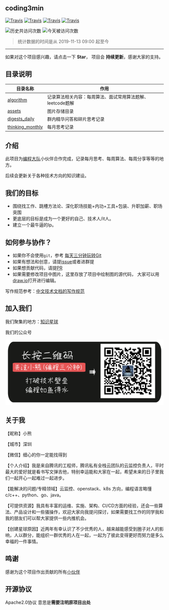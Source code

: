 ## coding3min

[![Travis](https://img.shields.io/badge/language-C++-green.svg)]()
[![Travis](https://img.shields.io/badge/language-JavaScript-yellow.svg)]()
[![Travis](https://img.shields.io/badge/language-Python-red.svg)]()
[![Travis](https://img.shields.io/badge/language-Java-blue.svg)]()

![历史共访问次数](https://visitor-count-badge.herokuapp.com/total.svg?repo_id=coding3min.coding3min)
![今天被访问次数](https://visitor-count-badge.herokuapp.com/today.svg?repo_id=coding3min.coding3min)

> 统计数据的时间是从 2019-11-13 09:00 起至今

--- 
 
如果对这个项目感兴趣，请点击一下 **Star**， 项目会 **持续更新**，感谢大家的支持。
## 目录说明

|目录名称|  作用 |
|---|---|
|[algorithm](./algorithm)|记录算法相关内容：每周算法、面试常用算法题解、leetcode题解|
|[assets](./assets)|图片存储目录|
|[digests_daily](./digests_daily)|群内精华问答和碎片思考记录|
|[thinking_monthly](./thinking_monthly)|每月思考记录|

## 介绍

此项目为[编程大队](https://t.zsxq.com/rvBMzRv)小伙伴合作完成，记录每月思考、每周算法、每周分享等等的地方。

后续会更新关于各种技术方向的知识建设。

## 我们的目标

- 围绕找工作、跳槽方法论、深化职场技能+内功+工具+包装、升职加薪、职场突围
- 更底层的目标是成为一个更好的自己、技术人/it人。
- 建立一个最牛逼的Ip。

## 如何参与协作？

- 如果你不会使用`git`，参考 [每天三分钟玩转Git](https://mp.weixin.qq.com/s/ReD6suGmPvEmd5wKdylR2w)
- 如果有想法和创意，请提[issue](https://github.com/coding3min/coding3min/issues)或者进群提
- 如果想贡献代码，请提[PR](https://github.com/coding3min/coding3min/pulls)
- 如果需要修改项目中图片，这里存放了项目中绘制图的源代码， 大家可以用[draw.io](https://www.draw.io/)打开进行编辑。

写作规范参考：[中文技术文档的写作规范](https://github.com/ruanyf/document-style-guide)

## 加入我们

我们聚集的地方：[知识星球](https://t.zsxq.com/rvBMzRv)

我们的公众号

![编程三分钟](assets/simple.png)


## 关于我

【昵称】小熊

【城市】深圳

【微信】细心的你一定能找得到

【个人介绍】我是来自腾讯的工程师，腾讯私有全栈云团队的云监控负责人，平时最大的爱好就是看书写文弹吉他，特别幸运能和大家在一起，希望未来的日子里我们一起开心一起难过一起进步。

【能解决的问题/专精领域】云监控、openstack、k8s 方向，编程语言略懂c/c++、python、go、java。

【可提供资源】我具有丰富的运维、实施、架构、CI/CD方面的经验，还会一些算法、产品设计和一些骚操作，欢迎大家向我提问探讨，如果需要找工作的同学我和我的朋友们可以帮大家提供一些内推机会。

【创建星球原因】近两年有幸认识了不少优秀的人，越来越能感受到圈子对人的影响，人以群分，能组织一群优秀的人在一起，一起为了彼此变得更好而努力是多么幸福的一件事情。


## 鸣谢

感谢为这个项目作出贡献的所有[小伙伴](https://github.com/coding3min/coding3min/graphs/contributors)

## 开源协议

Apache2.0协议 意思是**需要注明原项目出处**

